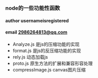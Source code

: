 ### node的一些功能性函数
#### author usernameisregistered
#### email 2986264813@qq.com

+ Analyze.js 是js的压缩功能的实现 
+ format.js 是js的反压缩功能的实现
+ rely.js 动态加载js
+ proto.js 原生方法的扩展和兼容形容处理
+ compressImage.js canvas图片压缩

